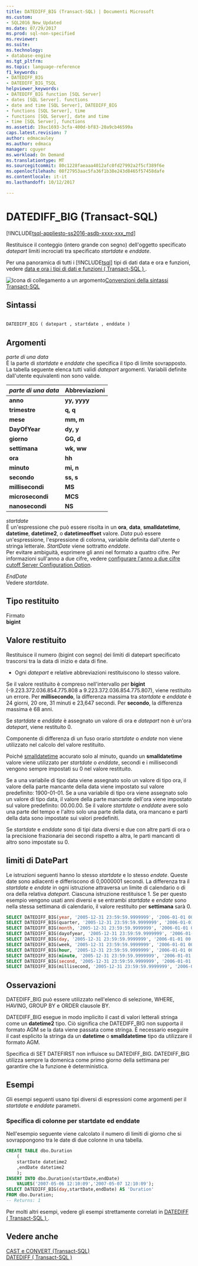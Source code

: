 ```yaml
---
title: DATEDIFF_BIG (Transact-SQL) | Documenti Microsoft
ms.custom:
- SQL2016_New_Updated
ms.date: 07/29/2017
ms.prod: sql-non-specified
ms.reviewer: 
ms.suite: 
ms.technology:
- database-engine
ms.tgt_pltfrm: 
ms.topic: language-reference
f1_keywords:
- DATEDIFF_BIG
- DATEDIFF_BIG_TSQL
helpviewer_keywords:
- DATEDIFF_BIG function [SQL Server]
- dates [SQL Server]. functions
- date and time [SQL Server], DATEDIFF_BIG
- functions [SQL Server], time
- functions [SQL Server], date and time
- time [SQL Server], functions
ms.assetid: 19ac1693-3cfa-400d-bf83-20a9cb46599a
caps.latest.revision: 7
author: edmacauley
ms.author: edmaca
manager: cguyer
ms.workload: On Demand
ms.translationtype: MT
ms.sourcegitcommit: 80c1228faeaaa4012afc0fd27992a2f5cf389f6e
ms.openlocfilehash: 08f27953aac5fa36f1b38e243d8465f57458dafe
ms.contentlocale: it-it
ms.lasthandoff: 10/12/2017

---
```

# <a name="datediffbig-transact-sql"></a>DATEDIFF_BIG (Transact-SQL)
[!INCLUDE[tsql-appliesto-ss2016-asdb-xxxx-xxx_md](../../includes/tsql-appliesto-ss2016-asdb-xxxx-xxx-md.md)]

Restituisce il conteggio (intero grande con segno) dell'oggetto specificato *datepart* limiti incrociati tra specificato *startdate* e *enddate*.
  
Per una panoramica di tutti i [!INCLUDE[tsql](../../includes/tsql-md.md)] tipi di dati data e ora e funzioni, vedere [data e ora i tipi di dati e funzioni &#40; Transact-SQL &#41; ](../../t-sql/functions/date-and-time-data-types-and-functions-transact-sql.md).
  
![Icona di collegamento a un argomento](../../database-engine/configure-windows/media/topic-link.gif "Icona di collegamento a un argomento")[Convenzioni della sintassi Transact-SQL](../../t-sql/language-elements/transact-sql-syntax-conventions-transact-sql.md)
  
## <a name="syntax"></a>Sintassi  
  
```sql
  
DATEDIFF_BIG ( datepart , startdate , enddate )  
```  
  
## <a name="arguments"></a>Argomenti  
*parte di una data*  
È la parte di *startdate* e *enddate* che specifica il tipo di limite sovrapposto. La tabella seguente elenca tutti validi *datepart* argomenti. Variabili definite dall'utente equivalenti non sono valide.
  
|*parte di una data*|Abbreviazioni|  
|---|---|
|**anno**|**yy, yyyy**|  
|**trimestre**|**q, q**|  
|**mese**|**mm, m**|  
|**DayOfYear**|**dy, y**|  
|**giorno**|**GG, d**|  
|**settimana**|**wk, ww**|  
|**ora**|**hh**|  
|**minuto**|**mi, n**|  
|**secondo**|**ss, s**|  
|**millisecondi**|**MS**|  
|**microsecondi**|**MCS**|  
|**nanosecondi**|**NS**|  
  
*startdate*  
È un'espressione che può essere risolta in un **ora**, **data**, **smalldatetime**, **datetime**, **datetime2**, o **datetimeoffset** valore. *Data* può essere un'espressione, l'espressione di colonna, variabile definita dall'utente o stringa letterale. *StartDate* viene sottratto *enddate*.  
Per evitare ambiguità, esprimere gli anni nel formato a quattro cifre. Per informazioni sull'anno a due cifre, vedere [configurare l'anno a due cifre cutoff Server Configuration Option](../../database-engine/configure-windows/configure-the-two-digit-year-cutoff-server-configuration-option.md).
  
*EndDate*  
Vedere *startdate*.
  
## <a name="return-type"></a>Tipo restituito  
 Firmato   
        **bigint**  
  
## <a name="return-value"></a>Valore restituito  
Restituisce il numero (bigint con segno) dei limiti di datepart specificato trascorsi tra la data di inizio e data di fine.
-   Ogni *datepart* e relative abbreviazioni restituiscono lo stesso valore.  
  
Se il valore restituito è compreso nell'intervallo per **bigint** (-9.223.372.036.854.775.808 a 9.223.372.036.854.775.807), viene restituito un errore. Per **millisecondo**, la differenza massima tra *startdate* e *enddate* è 24 giorni, 20 ore, 31 minuti e 23,647 secondi. Per **secondo**, la differenza massima è 68 anni.
  
Se *startdate* e *enddate* è assegnato un valore di ora e *datepart* non è un'ora *datepart*, viene restituito 0.
  
Componente di differenza di un fuso orario *startdate* o *endate* non viene utilizzato nel calcolo del valore restituito.
  
Poiché [smalldatetime](../../t-sql/data-types/smalldatetime-transact-sql.md) accurato solo al minuto, quando un **smalldatetime** valore viene utilizzato per *startdate* o *enddate*, secondi e i millisecondi vengono sempre impostati su 0 nel valore restituito.
  
Se a una variabile di tipo data viene assegnato solo un valore di tipo ora, il valore della parte mancante della data viene impostato sul valore predefinito: 1900-01-01. Se a una variabile di tipo ora viene assegnato solo un valore di tipo data, il valore della parte mancante dell'ora viene impostato sul valore predefinito: 00.00.00. Se il valore *startdate* o *enddate* avere solo una parte del tempo e l'altro solo una parte della data, ora mancano e parti della data sono impostate sui valori predefiniti.
  
Se *startdate* e *enddate* sono di tipi data diversi e due con altre parti di ora o la precisione frazionaria dei secondi rispetto a altra, le parti mancanti di altro sono impostate su 0.
  
## <a name="datepart-boundaries"></a>limiti di DatePart
Le istruzioni seguenti hanno lo stesso *startdate* e lo stesso *endate*. Queste date sono adiacenti e differiscono di 0,0000001 secondi. La differenza tra il *startdate* e *endate* in ogni istruzione attraversa un limite di calendario o di ora della relativa *datepart*. Ciascuna istruzione restituisce 1. Se per questo esempio vengono usati anni diversi e se entrambi *startdate* e *endate* sono nella stessa settimana di calendario, il valore restituito per **settimana** sarà 0.

```sql
SELECT DATEDIFF_BIG(year, '2005-12-31 23:59:59.9999999', '2006-01-01 00:00:00.0000000');
SELECT DATEDIFF_BIG(quarter, '2005-12-31 23:59:59.9999999', '2006-01-01 00:00:00.0000000');
SELECT DATEDIFF_BIG(month, '2005-12-31 23:59:59.9999999', '2006-01-01 00:00:00.0000000');
SELECT DATEDIFF_BIG(dayofyear, '2005-12-31 23:59:59.9999999', '2006-01-01 00:00:00.0000000');
SELECT DATEDIFF_BIG(day, '2005-12-31 23:59:59.9999999', '2006-01-01 00:00:00.0000000');
SELECT DATEDIFF_BIG(week, '2005-12-31 23:59:59.9999999', '2006-01-01 00:00:00.0000000');
SELECT DATEDIFF_BIG(hour, '2005-12-31 23:59:59.9999999', '2006-01-01 00:00:00.0000000');
SELECT DATEDIFF_BIG(minute, '2005-12-31 23:59:59.9999999', '2006-01-01 00:00:00.0000000');
SELECT DATEDIFF_BIG(second, '2005-12-31 23:59:59.9999999', '2006-01-01 00:00:00.0000000');
SELECT DATEDIFF_BIG(millisecond, '2005-12-31 23:59:59.9999999', '2006-01-01 00:00:00.0000000');
```
  
## <a name="remarks"></a>Osservazioni  
DATEDIFF_BIG può essere utilizzato nell'elenco di selezione, WHERE, HAVING, GROUP BY e ORDER clausole BY.
  
DATEDIFF_BIG esegue in modo implicito il cast di valori letterali stringa come un **datetime2** tipo. Ciò significa che DATEDIFF_BIG non supporta il formato AGM se la data viene passata come stringa. È necessario eseguire il cast esplicito la stringa da un **datetime** o **smalldatetime** tipo da utilizzare il formato AGM.
  
Specifica di SET DATEFIRST non influisce su DATEDIFF_BIG. DATEDIFF_BIG utilizza sempre la domenica come primo giorno della settimana per garantire che la funzione è deterministica.
  
## <a name="examples"></a>Esempi  
Gli esempi seguenti usano tipi diversi di espressioni come argomenti per il *startdate* e *enddate* parametri.
  
### <a name="specifying-columns-for-startdate-and-enddate"></a>Specifica di colonne per startdate ed enddate  
Nell'esempio seguente viene calcolato il numero di limiti di giorno che si sovrappongono tra le date di due colonne in una tabella.
  
```sql
CREATE TABLE dbo.Duration  
    (  
    startDate datetime2  
    ,endDate datetime2  
    );  
INSERT INTO dbo.Duration(startDate,endDate)  
    VALUES('2007-05-06 12:10:09','2007-05-07 12:10:09');  
SELECT DATEDIFF_BIG(day,startDate,endDate) AS 'Duration'  
FROM dbo.Duration;  
-- Returns: 1  
```  
  
Per molti altri esempi, vedere gli esempi strettamente correlati in [DATEDIFF &#40; Transact-SQL &#41; ](../../t-sql/functions/datediff-transact-sql.md).
  
## <a name="see-also"></a>Vedere anche
[CAST e CONVERT &#40;Transact-SQL&#41;](../../t-sql/functions/cast-and-convert-transact-sql.md)  
[DATEDIFF &#40; Transact-SQL &#41;](../../t-sql/functions/datediff-transact-sql.md)
  
  

